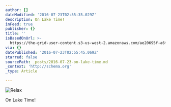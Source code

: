 ```yaml
---
author: []
dateModified: '2016-07-23T02:55:35.029Z'
description: On Lake Time!
inFeed: true
publisher: {}
title: ''
isBasedOnUrl: >-
  https://the-grid-user-content.s3-us-west-2.amazonaws.com/ae20695f-a6f8-410d-b66a-e6bbe80aa48c.jpg
via: {}
datePublished: '2016-07-23T02:55:45.069Z'
starred: false
sourcePath: _posts/2016-07-23-on-lake-time.md
_context: 'http://schema.org'
_type: Article

---
```

![Relax](https://the-grid-user-content.s3-us-west-2.amazonaws.com/ae20695f-a6f8-410d-b66a-e6bbe80aa48c.jpg)

On Lake Time!